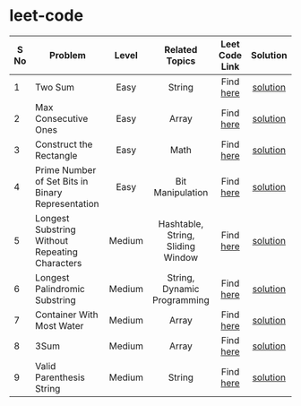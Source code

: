 # leet-code



| S No | Problem | Level | Related Topics | Leet Code Link | Solution |
| --- | --- | :-: | :-: | :-: | :-: |
| 1 | Two Sum | Easy | String | Find [here](https://leetcode.com/problems/two-sum/) | [solution](https://github.com/pranavgaur/leet-code/tree/master/java/array-manipulation/two-sum) |
| 2 | Max Consecutive Ones | Easy | Array | Find [here](https://leetcode.com/problems/max-consecutive-ones/) | [solution](https://github.com/pranavgaur/leet-code/tree/master/java/array-manipulation/max-consecutive-ones) |
| 3 | Construct the Rectangle | Easy | Math | Find [here](https://leetcode.com/problems/construct-the-rectangle/) | [solution](https://github.com/pranavgaur/leet-code/tree/master/java/array-manipulation/construct-the-rectangle) |
| 4 | Prime Number of Set Bits in Binary Representation | Easy | Bit Manipulation | Find [here](https://leetcode.com/problems/prime-number-of-set-bits-in-binary-representation/) | [solution](https://github.com/pranavgaur/leet-code/tree/master/java/mathematical-manipukation/prime-number-of-setbits) |
| 5 | Longest Substring Without Repeating Characters | Medium | Hashtable, String, Sliding Window | Find [here](https://leetcode.com/problems/longest-substring-without-repeating-characters/) | [solution](https://github.com/pranavgaur/leet-code/tree/master/java/string-manipulation/longest-subtring-without-repeating-character) |
| 6 | Longest Palindromic Substring | Medium | String, Dynamic Programming | Find [here](https://leetcode.com/problems/longest-palindromic-substring/) | [solution](https://github.com/pranavgaur/leet-code/tree/master/java/string-manipulation/longest-palindromic-substring) |
| 7 | Container With Most Water | Medium | Array | Find [here](https://leetcode.com/problems/container-with-most-water/) | [solution](https://github.com/pranavgaur/leet-code/tree/master/java/array-manipulation/container-with-most-water) |
| 8 | 3Sum | Medium | Array | Find [here](https://leetcode.com/problems/3sum/) | [solution](https://github.com/pranavgaur/leet-code/tree/master/java/array-manipulation/three-sum) |
| 9 | Valid Parenthesis String | Medium | String | Find [here](https://leetcode.com/problems/valid-parenthesis-string/) | [solution](https://github.com/pranavgaur/leet-code/tree/master/java/string-manipulation/valid-paranthesis-string) |
